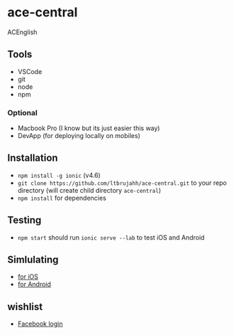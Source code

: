 # ace-central

ACEnglish

## Tools

- VSCode
- git
- node
- npm

### Optional

- Macbook Pro (I know but its just easier this way)
- DevApp (for deploying locally on mobiles)

## Installation

- `npm install -g ionic` (v4.6)
- `git clone https://github.com/ltbrujahh/ace-central.git` to your repo directory (will create child directory `ace-central`)
- `npm install` for dependencies

## Testing

- `npm start` should run `ionic serve --lab` to test iOS and Android

## Simlulating

- [for iOS](https://beta.ionicframework.com/docs/installation/ios)
- [for Android](https://beta.ionicframework.com/docs/installation/android)

## wishlist

- [Facebook login](https://ionicthemes.com/tutorials/about/ionic-facebook-login)

